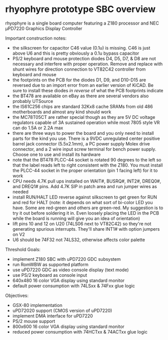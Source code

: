 # rhyophyre prototype SBC overview

rhyophyre is a single board computer featuring a Z180 processor and NEC µPD7220 Graphics Display Controller

Important construction notes:
- the silkscreen for capacitor C46 value (0.1u) is missing.  C46 is just above U6 and this is pretty obviously a 0.1u bypass capacitor
- PS/2 keyboard and mouse protection diodes D4, D5, D7, & D8 are not necessary and interfere with proper operation.  Remove and replace with shunt wires for direction connection to VT82C42 controller from keyboard and mouse
- the footprints on the PCB for the diodes D1, D9, and D10-D15 are reversed due to an import error from an earlier version of KiCAD.  Be sure to install these diodes *in reverse* of what the PCB footprints indicate
- the BT478 are available on eBay as there are several vendors also probably UTSource
- the IS61C256 chips are standard 32Kx8 cache SRAMs from old 486 motherboards and almost any kind should work
- the MC78T05CT are rather special though as they are 5V DC voltage regulators capable of 3A sustained operation while most 7805 style VR can do 1.5A or 2.2A max
- there are three ways to power the board and you only need to install parts for the kind you use.  There is a 9VDC unregulated center positive barrel jack connector (5.5x2.1mm), a PC power supply Molex drive connector, and a 2 wire input screw terminal for bench power supply.  Choose one to use and install its hardware
- note that the BT478 PLCC-44 socket is rotated 90 degrees to the left so that the label reads left to right consistent with the Z180.  You must install the PLCC-44 socket in the proper orientation (pin 1 facing left) for it to work
- CPU needs 4.7K pull ups installed on WAIT#, BUSRQ#, INT2#, DREQ0#, and DREQ1# pins.  Add 4.7K SIP in patch area and run jumper wires as needed
- install RUN/HALT LED reverse against silkscreen to get green for RUN and red for HALT (note: it depends on what sort of bi-color LED you have.  Some are red-green and others are green-red.  My suggestion is to try it out before soldering it in.  Even loosely placing the LED in the PCB while the board is running will give you an idea of orientation)
- lift pins 10 and 12 on U20 (74LS06 next to VT82C42) so they're not generating spurious interrupts.  They'll share INT1# with option jumpers on V2
- U6 should be 74F32 not 74LS32, otherwise affects color palette



Threshold Goals:
- implement Z180 SBC with uPD7220 GDC subsystem
- run RomWBW as supported platform
- use uPD7220 GDC as video console display (text mode)
- use PS/2 keyboard as console input
- 640x480 16 color VGA display using standard monitor
- default power consumption with 74LSxx & 74Fxx glue logic

Objectives:
- GSX-80 implementation
- uPD72020 support (CMOS version of uPD7220)
- implement DMA interface for uPD7220
- PS/2 mouse support
- 800x600 16 color VGA display using standard monitor
- reduced power consumption with 74HCTxx & 74ACTxx glue logic
